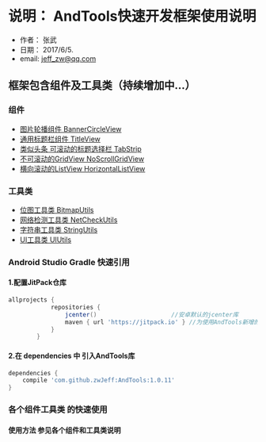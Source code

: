 # 说明： AndTools快速开发框架使用说明

 * 作者： 张武
 * 日期： 2017/6/5.
 * email: jeff_zw@qq.com

##   框架包含组件及工具类（持续增加中...）
### 组件
* [图片轮播组件 BannerCircleView](https://github.com/zwJeff/AndTools/wiki/%E5%9B%BE%E7%89%87%E8%BD%AE%E6%92%AD%E7%BB%84%E4%BB%B6%E8%AF%B4%E6%98%8E)
* [通用标题栏组件 TitleView](https://github.com/zwJeff/AndTools/wiki/%E9%80%9A%E7%94%A8%E6%A0%87%E9%A2%98%E6%A0%8F%E7%BB%84%E4%BB%B6-TitleView)
* [类似头条 可滚动的标题选择栏 TabStrip]()
* [不可滚动的GridView NoScrollGridView]()
* [横向滚动的ListView HorizontalListView]()
### 工具类
* [位图工具类 BitmapUtils]()
* [网络检测工具类 NetCheckUtils]()
* [字符串工具类 StringUtils]()
* [UI工具类 UIUtils]()


###   Android Studio Gradle 快速引用
####  1.配置JitPack仓库
``` gradle
allprojects {
            repositories {
                jcenter()                     //安卓默认的jcenter库
                maven { url 'https://jitpack.io' } //为使用AndTools新增的库
            }
        }
```
####  2.在 dependencies 中 引入AndTools库 
``` gradle
dependencies {
	compile 'com.github.zwJeff:AndTools:1.0.11'
}
```

###   各个组件工具类 的快速使用

#### 使用方法 参见各个组件和工具类说明

